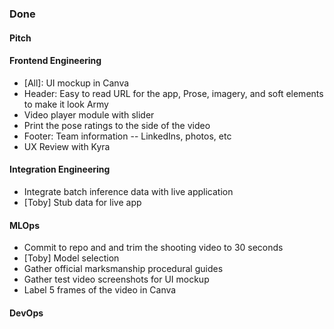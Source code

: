 ### Done

#### Pitch

#### Frontend Engineering
- [All]: UI mockup in Canva
- Header: Easy to read URL for the app, Prose, imagery, and soft elements to make it look Army
- Video player module with slider
- Print the pose ratings to the side of the video
- Footer: Team information -- LinkedIns, photos, etc
- UX Review with Kyra

#### Integration Engineering
- Integrate batch inference data with live application
- [Toby] Stub data for live app

#### MLOps
- Commit to repo and and trim the shooting video to 30 seconds
- [Toby] Model selection
- Gather official marksmanship procedural guides
- Gather test video screenshots for UI mockup
- Label 5 frames of the video in Canva

#### DevOps